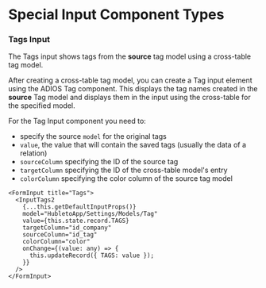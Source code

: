 # Special Input Component Types

### Tags Input

The Tags input shows tags from the **source** tag model using a cross-table tag model.

After creating a cross-table tag model, you can create a Tag input element using the ADIOS Tag component. This displays the tag names created in the **source** Tag model and displays them in the input using the cross-table for the specified model.

For the Tag Input component you need to:
- specify the source `model` for the original tags
- `value`, the value that will contain the saved tags (usually the data of a relation)
- `sourceColumn` specifying the ID of the source tag
- `targetColumn` specifying the ID of the cross-table model's entry
- `colorColumn` specifying the color column of the source tag model

```tsx
<FormInput title="Tags">
  <InputTags2
    {...this.getDefaultInputProps()}
    model="HubletoApp/Settings/Models/Tag"
    value={this.state.record.TAGS}
    targetColumn="id_company"
    sourceColumn="id_tag"
    colorColumn="color"
    onChange={(value: any) => {
      this.updateRecord({ TAGS: value });
    }}
  />
</FormInput>
```